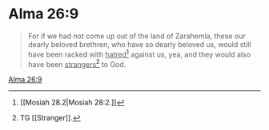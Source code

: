 # Alma 26:9

> For if we had not come up out of the land of Zarahemla, these our dearly beloved brethren, who have so dearly beloved us, would still have been racked with <u>hatred</u>[^a] against us, yea, and they would also have been <u>strangers</u>[^b] to God.

[Alma 26:9](https://www.churchofjesuschrist.org/study/scriptures/bofm/alma/26?lang=eng&id=p9#p9)


[^a]: [[Mosiah 28.2|Mosiah 28:2.]]
[^b]: TG [[Stranger]].
